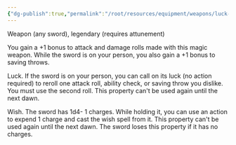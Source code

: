 ```yaml
---
{"dg-publish":true,"permalink":"/root/resources/equipment/weapons/luck-blade/"}
---
```


Weapon (any sword), legendary (requires attunement)

You gain a +1 bonus to attack and damage rolls made with this magic weapon. While the sword is on your person, you also gain a +1 bonus to saving throws.

Luck. If the sword is on your person, you can call on its luck (no action required) to reroll one attack roll, ability check, or saving throw you dislike. You must use the second roll. This property can't be used again until the next dawn.

Wish. The sword has 1d4- 1 charges. While holding it, you can use an action to expend 1 charge and cast the wish spell from it. This property can't be used again until the next dawn. The sword loses this property if it has no charges.